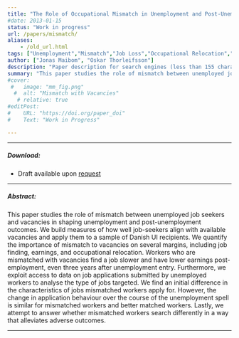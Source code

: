 ```yaml
---
title: "The Role of Occupational Mismatch in Unemployment and Post-Unemployment Outcomes" 
#date: 2013-01-15
status: "Work in progress"
url: /papers/mismatch/
aliases: 
    - /old_url.html
tags: ["Unemployment","Mismatch","Job Loss","Occupational Relocation","Job Search"]
author: ["Jonas Maibom", "Oskar Thorleifsson"]
description: "Paper description for search engines (less than 155 characters)" 
summary: "This paper studies the role of mismatch between unemployed job seekers and available vacancies in shaping unemployment and post-unemployment outcomes. Furthermore, we exploit access to data on job applications submitted by unemployed workers to investigate if mismatched workers search differently for jobs and how this matters for their post-unemployment outcomes."
#cover:
 #   image: "mm_fig.png"
  #  alt: "Mismatch with Vacancies"
   # relative: true
#editPost:
#    URL: "https://doi.org/paper_doi"
#    Text: "Work in Progress"

---
```


---

##### Download:

- Draft available upon [request](mailto:oskarth@econ.au.dk)


---

##### Abstract:

This paper studies the role of mismatch between unemployed job seekers and vacancies in shaping unemployment and post-unemployment outcomes. We build measures of how well job-seekers align with available vacancies and apply them to a sample of Danish UI recipients. We quantify the importance of mismatch to vacancies on several margins, including job finding, earnings, and occupational relocation. Workers who are mismatched with vacancies find a job slower and have lower earnings post-employment, even three years after unemployment entry. Furthermore, we exploit access to data on job applications submitted by unemployed workers to analyse the type of jobs targeted. We find an initial difference in the characteristics of jobs mismatched workers apply for. However, the change in application behaviour over the course of the unemployment spell is similar for mismatched workers and better matched workers. Lastly, we attempt to answer whether mismatched workers search differently in a way that alleviates adverse outcomes.

---


